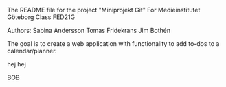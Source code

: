 The README file for the project "Miniprojekt Git"
For Medieinstitutet Göteborg
Class FED21G

Authors: 
Sabina Andersson
Tomas Fridekrans
Jim Bothén

The goal is to create a web application with functionality to add to-dos to a calendar/planner.

hej hej

BOB